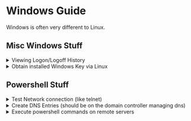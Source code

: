 # Windows Guide

Windows is often very different to Linux.

## Misc Windows Stuff

<details>
<summary>Viewing Logon/Logoff History</summary>

----
see [answer](https://answers.microsoft.com/en-us/windows/forum/all/i-want-to-view-login-history-for-the-last-week/5fe01b49-0570-47c1-bf1f-edf2efed8202)

You can use the **Event Viewer** to see this information.

1. Open **Event Viewer**.
2. In the Event Viewer, in the **Navigation Pane** on the **left side**.

   a. Expand **Applications and Services Logs** (might take a few minutes to load) / **Microsoft** / **Windows** / **User Profile Service**

   b. Click the **Operational** folder.

4. At the top of the **Center section**, you will see the Events list sorted by Date/Time and Event ID.

   a. The **Event ID 2** is a **Logon** and the **Event ID 4** is a **Logoff**.

5. Select one of these events and, in the bottom pane, you will see the information showing the User Name that was Logged on or Logged Off on that date at that time.

   a. Scroll down to the Date and Time that you are looking for.

Can also use Filters....

----
</details>

<details>
<summary>Obtain installed Windows Key via Linux</summary>

----
Install chntpw tool.

```
sudo apt install chntpw
```

To look into the relevant registry file mount the Windows disk and open it like so:

```
chntpw -e Windows/System32/config/SOFTWARE
```

Now to get the decoded DigitalProductId enter this command:

```
dpi \Microsoft\Windows NT\CurrentVersion\DigitalProductId
```
----
</details>

## Powershell Stuff

<details>
<summary>Test Network connection (like telnet)</summary>

```
Test-NetConnection -computername example.com -Port 443
```
</details>
<details>
<summary>Create DNS Entries (should be on the domain controller managing dns)</summary>

```
# 'A'
Add-DnsServerResourceRecordA  -ZoneName "example.com" -CreatePtr -IPv4Address "10.1.2.118"   -Name "www1"
Add-DnsServerResourceRecordA  -ZoneName "example.com" -CreatePtr -IPv4Address "10.1.2.119"   -Name "www2"
 
# 'CNAME'
Add-DnsServerResourceRecordCName -Name "www" -HostNameAlias "www1.example.com." -ZoneName "example.com"
```
</details>
<details>
<summary>Execute powershell commands on remote servers</summary>

[doco](https://learn.microsoft.com/en-us/powershell/scripting/security/remoting/running-remote-commands?view=powershell-7.4)
```
Invoke-Command -ComputerName Server01, Server02 -ScriptBlock {Get-UICulture}
```
</details>
